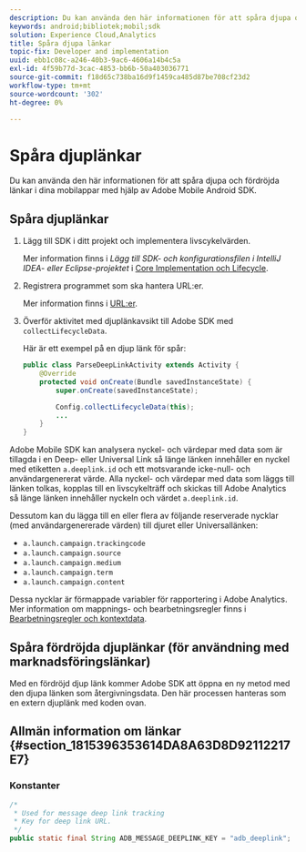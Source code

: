 ```yaml
---
description: Du kan använda den här informationen för att spåra djupa och fördröjda länkar i dina mobilappar med hjälp av Adobe Mobile Android SDK.
keywords: android;bibliotek;mobil;sdk
solution: Experience Cloud,Analytics
title: Spåra djupa länkar
topic-fix: Developer and implementation
uuid: ebb1c08c-a246-40b3-9ac6-4606a14b4c5a
exl-id: 4f59b77d-3cac-4853-bb6b-50a403036771
source-git-commit: f18d65c738ba16d9f1459ca485d87be708cf23d2
workflow-type: tm+mt
source-wordcount: '302'
ht-degree: 0%

---
```


# Spåra djuplänkar

Du kan använda den här informationen för att spåra djupa och fördröjda länkar i dina mobilappar med hjälp av Adobe Mobile Android SDK.

## Spåra djuplänkar

1. Lägg till SDK i ditt projekt och implementera livscykelvärden.

   Mer information finns i *Lägg till SDK- och konfigurationsfilen i IntelliJ IDEA- eller Eclipse-projektet* i [Core Implementation och Lifecycle](/help/android/getting-started/dev-qs.md).

1. Registrera programmet som ska hantera URL:er.

   Mer information finns i [URL:er](https://developer.android.com/training/basics/intents/filters.html).
1. Överför aktivitet med djuplänkavsikt till Adobe SDK med `collectLifecycleData`.

   Här är ett exempel på en djup länk för spår:

   ```java
   public class ParseDeepLinkActivity extends Activity { 
       @Override 
       protected void onCreate(Bundle savedInstanceState) { 
           super.onCreate(savedInstanceState); 
   
           Config.collectLifecycleData(this); 
           ... 
       } 
   }
   ```

Adobe Mobile SDK kan analysera nyckel- och värdepar med data som är tillagda i en Deep- eller Universal Link så länge länken innehåller en nyckel med etiketten `a.deeplink.id` och ett motsvarande icke-null- och användargenererat värde. Alla nyckel- och värdepar med data som läggs till länken tolkas, kopplas till en livscykelträff och skickas till Adobe Analytics så länge länken innehåller nyckeln och värdet `a.deeplink.id`.

Dessutom kan du lägga till en eller flera av följande reserverade nycklar (med användargenererade värden) till djuret eller Universallänken:

* `a.launch.campaign.trackingcode`
* `a.launch.campaign.source`
* `a.launch.campaign.medium`
* `a.launch.campaign.term`
* `a.launch.campaign.content`

Dessa nycklar är förmappade variabler för rapportering i Adobe Analytics. Mer information om mappnings- och bearbetningsregler finns i [Bearbetningsregler och kontextdata](https://experienceleague.adobe.com/docs/analytics/admin/admin-tools/processing-rules/processing-rules.html).

## Spåra fördröjda djuplänkar (för användning med marknadsföringslänkar)

Med en fördröjd djup länk kommer Adobe SDK att öppna en ny metod med den djupa länken som återgivningsdata. Den här processen hanteras som en extern djuplänk med koden ovan.

## Allmän information om länkar {#section_1815396353614DA8A63D8D92112217E7}

### Konstanter

```java
/* 
 * Used for message deep link tracking
 * Key for deep link URL. 
 */
public static final String ADB_MESSAGE_DEEPLINK_KEY = "adb_deeplink";
```
